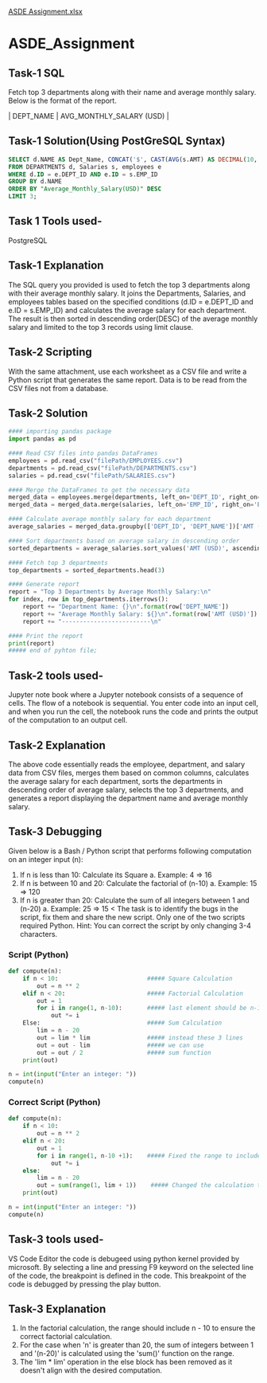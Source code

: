 [ASDE Assignment.xlsx](https://github.com/Piyush1411/ASDE_Assignment/files/11660887/ASDE.Assignment.xlsx)
# ASDE_Assignment
## Task-1 SQL
Fetch top 3 departments along with their name and average monthly salary. Below is the format of the report.

| DEPT_NAME | AVG_MONTHLY_SALARY (USD) |

## Task-1 Solution(Using PostGreSQL Syntax)

```sql 
SELECT d.NAME AS Dept_Name, CONCAT('$', CAST(AVG(s.AMT) AS DECIMAL(10, 2))) AS "Average_Monthly_Salary(USD)"
FROM DEPARTMENTS d, Salaries s, employees e
WHERE d.ID = e.DEPT_ID AND e.ID = s.EMP_ID
GROUP BY d.NAME
ORDER BY "Average_Monthly_Salary(USD)" DESC
LIMIT 3;
```

## Task 1 Tools used- 
PostgreSQL

## Task-1 Explanation

The SQL query you provided is used to fetch the top 3 departments along with their average monthly salary. It joins the Departments, Salaries, and employees tables based on the specified conditions (d.ID = e.DEPT_ID and e.ID = s.EMP_ID) and calculates the average salary for each department. The result is then sorted in descending order(DESC) of the average monthly salary and limited to the top 3 records using limit clause.

## Task-2 Scripting

With the same attachment, use each worksheet as a CSV file and write a Python script that generates the same report. Data is to be read from the CSV files not from a database.

## Task-2 Solution

```python
#### importing pandas package
import pandas as pd

#### Read CSV files into pandas DataFrames
employees = pd.read_csv("filePath/EMPLOYEES.csv")
departments = pd.read_csv("filePath/DEPARTMENTS.csv")
salaries = pd.read_csv("filePath/SALARIES.csv")

#### Merge the DataFrames to get the necessary data
merged_data = employees.merge(departments, left_on='DEPT_ID', right_on='DEPT_ID')
merged_data = merged_data.merge(salaries, left_on='EMP_ID', right_on='EMP_ID')

#### Calculate average monthly salary for each department
average_salaries = merged_data.groupby(['DEPT_ID', 'DEPT_NAME'])['AMT (USD)'].mean().reset_index()

#### Sort departments based on average salary in descending order
sorted_departments = average_salaries.sort_values('AMT (USD)', ascending=False)

#### Fetch top 3 departments
top_departments = sorted_departments.head(3)

#### Generate report
report = "Top 3 Departments by Average Monthly Salary:\n"
for index, row in top_departments.iterrows():
    report += "Department Name: {}\n".format(row['DEPT_NAME'])
    report += "Average Monthly Salary: ${}\n".format(row['AMT (USD)'])
    report += "-------------------------\n"

#### Print the report
print(report)
##### end of pyhton file;
```

## Task-2 tools used-

Jupyter note book where a Jupyter notebook consists of a sequence of cells. The flow of a notebook is sequential. You enter code into an input cell, and when you run the cell, the notebook runs the code and prints the output of the computation to an output cell.

## Task-2 Explanation

The above code essentially reads the employee, department, and salary data from CSV files, merges them based on common columns, calculates the average salary for each department, sorts the departments in descending order of average salary, selects the top 3 departments, and generates a report displaying the department name and average monthly salary.

## Task-3 Debugging

Given below is a Bash / Python script that performs following computation on an integer input (n):
1.	If n is less than 10: Calculate its Square
  a.	Example: 4 => 16
2.	If n is between 10 and 20: Calculate the factorial of (n-10)
  a.	Example: 15 => 120
3.	If n is greater than 20: Calculate the sum of all integers between 1 and (n-20)
  a.	Example: 25 => 15
<
The task is to identify the bugs in the script, fix them and share the new script. Only one of the two scripts required Python. Hint: You can correct the script by only changing 3-4 characters.

### Script (Python)
```python
def compute(n):
    if n < 10:                         ##### Square Calculation
        out = n ** 2
    elif n < 20:                       ##### Factorial Calculation
        out = 1
        for i in range(1, n-10):       ##### last element should be n-10 not n-11
            out *= i
    Else:                              ##### Sum Calculation
        lim = n - 20
        out = lim * lim                ##### instead these 3 lines 
        out = out - lim                ##### we can use 
        out = out / 2                  ##### sum function
    print(out)

n = int(input("Enter an integer: "))
compute(n)
```

### Correct Script (Python)
```python
def compute(n):
    if n < 10:
        out = n ** 2
    elif n < 20:
        out = 1
        for i in range(1, n-10 +1):    ##### Fixed the range to include n - 10
            out *= i
    else:
        lim = n - 20
        out = sum(range(1, lim + 1))    ##### Changed the calculation to sum of integers
    print(out)                          

n = int(input("Enter an integer: "))
compute(n)
```

## Task-3 tools used-

VS Code Editor the code is debugeed using python kernel provided by microsoft. By selecting a line and pressing F9 keyword on the selected line of the code, the breakpoint is defined in the code. This breakpoint of the code is debugged by pressing the play button.

## Task-3 Explanation

1. In the factorial calculation, the range should include n - 10 to ensure the correct factorial calculation.
2. For the case when 'n' is greater than 20, the sum of integers between 1 and '(n-20)' is calculated using the 'sum()' function on the range.
3. The 'lim * lim' operation in the else block has been removed as it doesn't align with the desired computation.

